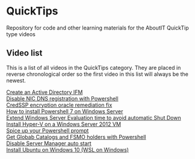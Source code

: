 # QuickTips
Repository for code and other learning materials for the AboutIT QuickTip type videos <br />

## Video list
This is a list of all videos in the QuickTips category. They are placed in reverse chronological order so the first video in this list will always be the newest. <br />

[Create an Active Directory IFM](https://youtu.be/_C8Hilr_Jws)<br/>
[Disable NIC DNS registration with Powershell](https://youtu.be/_g-Y1ClIMMk)<br/>
[CredSSP encryption oracle remediation fix](https://youtu.be/kK-2uH-8axU)<br/>
[How to install Powershell 7 on Windows Server](https://youtu.be/073p54BcyLA)<br/>
[Extend Windows Server Evaluation time to avoid automatic Shut Down](https://youtu.be/N5AATvnUihM)<br/>
[Install Hyper-V on a Windows Server 2012 VM](https://youtu.be/er8ocGGh6mk) <br />
[Spice up your Powershell prompt](https://youtu.be/3Q5tOjdqysg) <br />
[Get Globab Catalogs and FSMO holders with Powershell](https://youtu.be/5Lw-qbIDhzw) <br />
[Disable Server Manager auto start](https://youtu.be/iyFUzt1S0Fs) <br />
[Install Ubuntu on Windows 10 (WSL on Windows)](https://youtu.be/XDvt4dIN-Mw)
